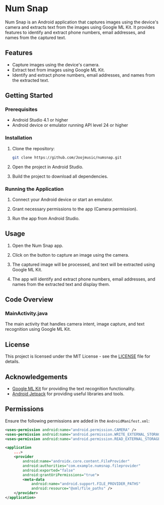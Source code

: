 # Num Snap

Num Snap is an Android application that captures images using the device's camera and extracts text from the images using Google ML Kit. It provides features to identify and extract phone numbers, email addresses, and names from the captured text.

## Features

- Capture images using the device's camera.
- Extract text from images using Google ML Kit.
- Identify and extract phone numbers, email addresses, and names from the extracted text.

## Getting Started

### Prerequisites

- Android Studio 4.1 or higher
- Android device or emulator running API level 24 or higher

### Installation

1. Clone the repository:

    ```sh
    git clone https://github.com/Joojmusic/numsnap.git
    ```

2. Open the project in Android Studio.

3. Build the project to download all dependencies.

### Running the Application

1. Connect your Android device or start an emulator.

2. Grant necessary permissions to the app (Camera permission).

3. Run the app from Android Studio.

## Usage

1. Open the Num Snap app.

2. Click on the button to capture an image using the camera.

3. The captured image will be processed, and text will be extracted using Google ML Kit.

4. The app will identify and extract phone numbers, email addresses, and names from the extracted text and display them.

## Code Overview

### MainActivity.java

The main activity that handles camera intent, image capture, and text recognition using Google ML Kit.

## License

This project is licensed under the MIT License - see the [LICENSE](LICENSE) file for details.

## Acknowledgements

- [Google ML Kit](https://developers.google.com/ml-kit) for providing the text recognition functionality.
- [Android Jetpack](https://developer.android.com/jetpack) for providing useful libraries and tools.

## Permissions

Ensure the following permissions are added in the `AndroidManifest.xml`:

```xml
<uses-permission android:name="android.permission.CAMERA" />
<uses-permission android:name="android.permission.WRITE_EXTERNAL_STORAGE" />
<uses-permission android:name="android.permission.READ_EXTERNAL_STORAGE" />

<application
    ...>
    <provider
        android:name="androidx.core.content.FileProvider"
        android:authorities="com.example.numsnap.fileprovider"
        android:exported="false"
        android:grantUriPermissions="true">
        <meta-data
            android:name="android.support.FILE_PROVIDER_PATHS"
            android:resource="@xml/file_paths" />
    </provider>
</application>



